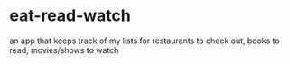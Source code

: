 # eat-read-watch
an app that keeps track of my lists for restaurants to check out, books to read, movies/shows to watch
